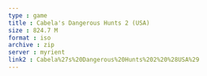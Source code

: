 ```yaml
---
type : game
title : Cabela's Dangerous Hunts 2 (USA)
size : 824.7 M
format : iso
archive : zip
server : myrient
link2 : Cabela%27s%20Dangerous%20Hunts%202%20%28USA%29
---
```

